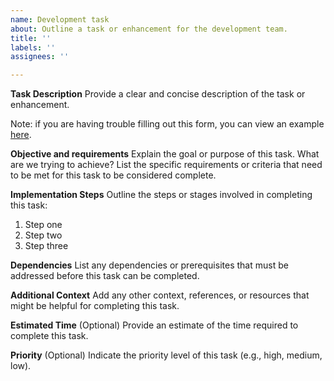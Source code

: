 ```yaml
---
name: Development task
about: Outline a task or enhancement for the development team.
title: ''
labels: ''
assignees: ''

---
```


**Task Description**
Provide a clear and concise description of the task or enhancement.

Note: if you are having trouble filling out this form, you can view an example [here](https://github.com/vanallenlab/moalmanac-db/issues/42).

**Objective and requirements**
Explain the goal or purpose of this task. What are we trying to achieve? List the specific requirements or criteria that need to be met for this task to be considered complete.

**Implementation Steps**
Outline the steps or stages involved in completing this task:
1. Step one
2. Step two
3. Step three

**Dependencies**
List any dependencies or prerequisites that must be addressed before this task can be completed.

**Additional Context**
Add any other context, references, or resources that might be helpful for completing this task.

**Estimated Time**
(Optional) Provide an estimate of the time required to complete this task.

**Priority**
(Optional) Indicate the priority level of this task (e.g., high, medium, low).
